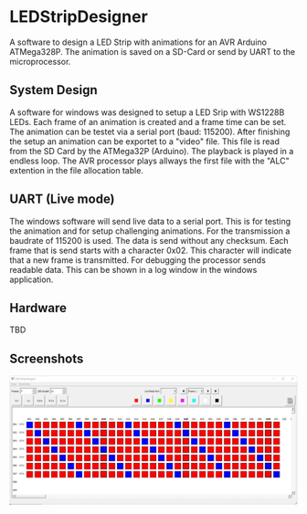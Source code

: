 # LEDStripDesigner

A software to design a LED Strip with animations for an AVR Arduino ATMega328P. The animation is saved on a SD-Card or send by UART to the microprocessor.

## System Design

A software for windows was designed to setup a LED Srip with WS1228B LEDs. Each frame of an animation is created and a frame time can be set. The animation can be testet via a serial port (baud: 115200).  After finishing the setup an animation can be exportet to a "video" file. This file is read from the SD Card by the ATMega32P (Arduino). The playback is played in a endless loop. The AVR processor plays allways the first file with the "ALC" extention in the file allocation table.

## UART (Live mode)

The windows software will send live data to a serial port. This is for testing the animation and for setup challenging animations. For the transmission a baudrate of 115200 is used. The data is send without any checksum. Each frame that is send starts with a character 0x02. This character will indicate that a new frame is transmitted. For debugging the processor sends readable data. This can be shown in a log window in the windows application.

## Hardware

TBD

## Screenshots

![Screenshot Windows Software](img/screenshot1.jpg)
